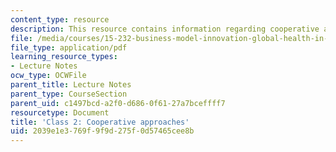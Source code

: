 ```yaml
---
content_type: resource
description: This resource contains information regarding cooperative approaches.
file: /media/courses/15-232-business-model-innovation-global-health-in-frontier-markets-fall-2013/2039e1e3769f9f9d275f0d57465cee8b_MIT15_232F13_Class2.pdf
file_type: application/pdf
learning_resource_types:
- Lecture Notes
ocw_type: OCWFile
parent_title: Lecture Notes
parent_type: CourseSection
parent_uid: c1497bcd-a2f0-d686-0f61-27a7bceffff7
resourcetype: Document
title: 'Class 2: Cooperative approaches'
uid: 2039e1e3-769f-9f9d-275f-0d57465cee8b
---
```


